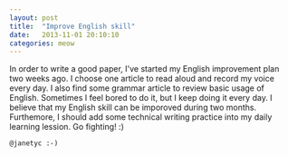 ```yaml
---
layout: post
title:  "Improve English skill"
date:   2013-11-01 20:10:10
categories: meow
---
```

In order to write a good paper, I've started my English improvement plan two weeks ago. I choose one article to read aloud and record my voice every day. I also find some grammar article to review basic usage of English. Sometimes I feel bored to do it, but I keep doing it every day. I believe that my English skill can be imporoved during two months. Furthemore, I should add some technical writing practice into my daily learning lession. Go fighting! :)

`@janetyc :-)`

